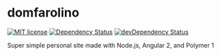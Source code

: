 # domfarolino
[![MIT license](http://img.shields.io/badge/license-MIT-brightgreen.svg)](http://opensource.org/licenses/MIT)
[![Dependency Status](https://david-dm.org/domfarolino/domfarolino.svg)](https://david-dm.org/domfarolino/domfarolino)
[![devDependency Status](https://david-dm.org/domfarolino/domfarolino/dev-status.svg)](https://david-dm.org/domfarolino/domfarolino#info=devDependencies)

Super simple personal site made with Node.js, Angular 2, and Polymer 1
